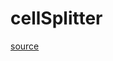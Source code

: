 # cellSplitter

[source](github.com/OpenFOAM-jp/OpenFOAM-utilities-tutorials-jp/blob/master/v1906/mesh/advanced/modifyMesh/cellSplitter.C/cellSplitter.C)




